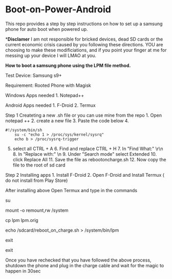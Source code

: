 # Boot-on-Power-Android
This repo provides a step by step instructions on how to set up a samsung phone for auto boot when powered up.

***Disclamer**
I am not responsible for bricked devices, dead SD cards or the current economic crisis caused by you following these directions. YOU are choosing to make these modificiations, and if you point your finger at me for messing up your device I will LMAO at you.

**How to boot a samsung phone using the LPM file method.**

Test Device: 
Samsung s9+

Requirement: 
Rooted Phone with Magisk 

Windows Apps needed
	1. Notepad++

Android Apps needed
	1. F-Droid
	2. Termux

Step 1
Createting a new .sh file or you can use mine from the repo
	1. Open notepad ++
	2. create a new file
	3. Paste the code below
	4. 	
    
    #!/system/bin/sh
		su -c "echo 1 > /proc/sys/kernel/sysrq"
		echo b > /proc/sysrq-trigger
	
  5. select all CTRL + A
	6. Find and replace CTRL + H
	7. In "Find What:" \r\n
	8. In "Replace with:" \n
	9. Under "Search mode" select Extended
	10. click Replace All
	11. Save the file as rebootoncharge.sh
	12. Now copy the file to the root of sd card
	
Step 2 Installing apps
	1. Install F-Droid
	2. Open F-Droid and Install Termux ( do not install from Play Store)


After installing above
Open Termux and type in the commands

su

mount -o remount,rw /system

cp lpm lpm.orig

echo /sdcard/reboot_on_charge.sh > /system/bin/lpm

exit

exit

Once you have rechecked that you have followed the above process, shutdown the phone and plug in the charge cable and wait for the magic to happen in 30sec 

